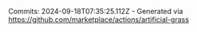 Commits: 2024-09-18T07:35:25.112Z - Generated via https://github.com/marketplace/actions/artificial-grass
<br>
